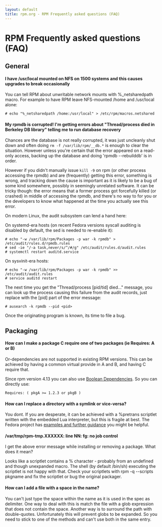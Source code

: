 ```yaml
---
layout: default
title: rpm.org - RPM Frequently asked questions (FAQ)
---
```

# RPM Frequently asked questions (FAQ)

## General

#### I have /usr/local mounted on NFS on 1500 systems and this causes upgrades to break occasionally
You can tell RPM about unwritable network mounts with %_netsharedpath macro.
For example to have RPM leave NFS-mounted /home and /usr/local alone:

```
# echo "%_netsharedpath /home:/usr/local" > /etc/rpm/macros.netshared
```

#### My rpmdb is corrupted! I'm getting errors about "Thread/process died in Berkeley DB library" telling me to run database recovery
Chances are the database is not really corrupted, it was just uncleanly shut
down and often doing `rm -f /var/lib/rpm/__db.*` is enough to clear
the situation. However unless you're certain that the error appeared
on a read-only access, backing up the database and doing 'rpmdb --rebuilddb'
is in order.

However if you didn't manually issue `kill -9` on rpm
(or other process accessing the rpmdb) and are (frequently) getting this
error, something is wrong, and tracking down the cause is important as it
is likely to be a bug of some kind somewhere, possibly in seemingly unrelated
software. It can be tricky though: the error means that a former process got
forcefully killed (or crashed) in middle of accessing the rpmdb, and there's
no way to for you or the developers to know what happened at the time you
actually see this error.

On modern Linux, the audit subsystem can lend a hand here:

On systemd-era hosts (on recent Fedora versions syscall auditing is disabled
by default, the sed is needed to re-enable it):
```
# echo "-w /var/lib/rpm/Packages -p war -k rpmdb" > /etc/audit/rules.d/rpmdb.rules
# sed -ie "/-a task,never/s/^/#/g" /etc/audit/rules.d/audit.rules
# systemctl restart auditd.service
```

On sysvinit-era hosts:
```
# echo "-w /var/lib/rpm/Packages -p war -k rpmdb" >> /etc/audit/audit.rules
# service auditd restart
```

The next time you get the "Thread/process [pid/tid] died..." message, you can
look up the process causing this failure from the audit records, just
replace <pid> with the [pid] part of the error message:

```
# ausearch -k rpmdb --pid <pid>
```

Once the originating program is known, its time to file a bug.


## Packaging

#### How can I make a package C require one of two packages (ie Requires: A or B)
Or-dependencies are not supported in existing RPM versions. This can be
achieved by having a common virtual provide in A and B, and having C require
that.

Since rpm version 4.13 you can also use [Boolean Dependencies](boolean_dependencies.md). So you can directly use:

```
Requires: ( pkgA >= 1.2.3 or pkgB )
```

#### How can I replace a directory with a symlink or vice-versa?

You dont. If you are desperate, it can be achieved with a %pretrans
scriptlet written with the embedded Lua interpreter, but this is fragile at
best. The Fedora project has [examples and further guidance](https://docs.fedoraproject.org/en-US/packaging-guidelines/Directory_Replacement/) you
might be helpful.

#### /var/tmp/rpm-tmp.XXXXXX: line NN: fg: no job control
I get the above error message while installing or removing a package. What does it mean?

Looks like a scriptlet contains a % character - probably from an undefined
and though unexpanded macro. The shell (by default /bin/sh) executing the
scriptlet is not happy with that. Check your scriptlets with rpm -q --scripts
pkgname and fix the scriptlet or bug the original packager. 

#### How can I add a file with a space in the name?

You can't just type the space within the name as it is used in the spec as
delimiter. One way to deal with this is match the file with a glob expression
that does not contain the space. Another way is to surround the path with
double-quotes. Unfortunately this will prevent globs to be expanded. So you
need to stick to one of the methods and can't use both in the same entry.
